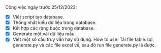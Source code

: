 Công việc ngày trước 25/12/2023:
+ [x] Viết script tạo database.
+ [x] Thống nhất kiểu dữ liệu trong database.
+ [x] Kết hợp các ràng buộc trong database.
+ [x] Generate một vài dữ liệu mẫu.
+ [x] Viết một số câu truy vấn hay sử dụng.
How to use: Tải file table.sql, generate.py và các file excel về, sau đó run file generate.py là được. 

